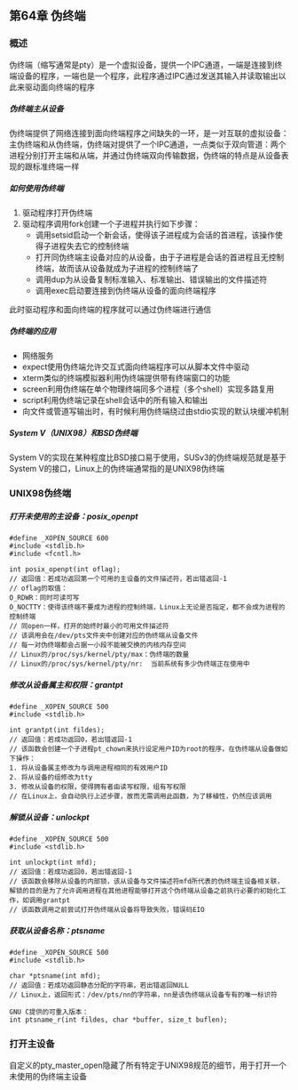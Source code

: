 ## 第64章 伪终端

### 概述

伪终端（缩写通常是pty）是一个虚拟设备，提供一个IPC通道，一端是连接到终端设备的程序，一端也是一个程序，此程序通过IPC通过发送其输入并读取输出以此来驱动面向终端的程序

##### 伪终端主从设备

伪终端提供了网络连接到面向终端程序之间缺失的一环，是一对互联的虚拟设备：主伪终端和从伪终端，伪终端对提供了一个IPC通道，一点类似于双向管道：两个进程分别打开主端和从端，并通过伪终端双向传输数据，伪终端的特点是从设备表现的跟标准终端一样

##### 如何使用伪终端

1. 驱动程序打开伪终端
2. 驱动程序调用fork创建一个子进程并执行如下步骤：
   * 调用setsid启动一个新会话，使得该子进程成为会话的首进程，该操作使得子进程失去它的控制终端
   * 打开同伪终端主设备对应的从设备，由于子进程是会话的首进程且无控制终端，故而该从设备就成为子进程的控制终端了
   * 调用dup为从设备复制标准输入、标准输出、错误输出的文件描述符
   * 调用exec启动要连接到伪终端从设备的面向终端程序

此时驱动程序和面向终端的程序就可以通过伪终端进行通信

##### 伪终端的应用

* 网络服务
* expect使用伪终端允许交互式面向终端程序可以从脚本文件中驱动
* xterm类似的终端模拟器利用伪终端提供带有终端窗口的功能
* screen利用伪终端在单个物理终端同多个进程（多个shell）实现多路复用
* script利用伪终端记录在shell会话中的所有输入和输出
* 向文件或管道写输出时，有时候利用伪终端绕过由stdio实现的默认块缓冲机制

##### System V（UNIX98）和BSD伪终端

System V的实现在某种程度比BSD接口易于使用，SUSv3的伪终端规范就是基于System V的接口，Linux上的伪终端通常指的是UNIX98伪终端

### UNIX98伪终端

##### 打开未使用的主设备：posix_openpt

```
#define _XOPEN_SOURCE 600
#include <stdlib.h>
#include <fcntl.h>

int posix_openpt(int oflag);
// 返回值：若成功返回第一个可用的主设备的文件描述符，若出错返回-1
// oflag的取值：
O_RDWR：同时可读可写
O_NOCTTY：使得该终端不要成为进程的控制终端，Linux上无论是否指定，都不会成为进程的控制终端
// 同open一样，打开的始终时最小的可用文件描述符
// 该调用会在/dev/pts文件夹中创建对应的伪终端从设备文件
// 每一对伪终端都会占据一小段不能被交换的内核内存空间
// Linux的/proc/sys/kernel/pty/max：伪终端的数量
// Linux的/proc/sys/kernel/pty/nr:  当前系统有多少伪终端正在使用中
```

##### 修改从设备属主和权限：grantpt

```
#define _XOPEN_SOURCE 500
#include <stdlib.h>

int grantpt(int fildes);
// 返回值：若成功返回0，若出错返回-1
// 该函数会创建一个子进程pt_chown来执行设定用户ID为root的程序，在伪终端从设备做如下操作：
1. 将从设备属主修改为与调用进程相同的有效用户ID
2. 将从设备的组修改为tty
3. 修改从设备的权限，使得拥有者由读写权限，组有写权限
// 在Linux上，会自动执行上述步骤，故而无需调用此函数，为了移植性，仍然应该调用
```

##### 解锁从设备：unlockpt

```
#define _XOPEN_SOURCE 500
#include <stdlib.h>

int unlockpt(int mfd);
// 返回值：若成功返回0，若出错返回-1
// 该函数会移除从设备的内部锁，该从设备与文件描述符mfd所代表的伪终端主设备相关联，解锁的目的是为了允许调用进程在其他进程能够打开这个伪终端从设备之前执行必要的初始化工作，如调用grantpt
// 该函数调用之前尝试打开伪终端从设备将导致失败，错误码EIO
```

##### 获取从设备名称：ptsname

```
#define _XOPEN_SOURCE 500
#include <stdlib.h>

char *ptsname(int mfd);
// 返回值：若成功返回静态分配的字符串，若出错返回NULL
// Linux上，返回形式：/dev/pts/nn的字符串，nn是该伪终端从设备专有的唯一标识符

GNU C提供的可重入版本：
int ptsname_r(int fildes, char *buffer, size_t buflen);
```

### 打开主设备

自定义的pty_master_open隐藏了所有特定于UNIX98规范的细节，用于打开一个未使用的伪终端主设备

